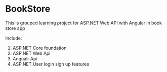 # BookStore
This is grouped learning project for ASP.NET Web API with Angular in book store app

Include:
1. ASP.NET Core foundation
2. ASP.NET Web Api
3. Angualr Api
4. ASP.NET User login sign up features
